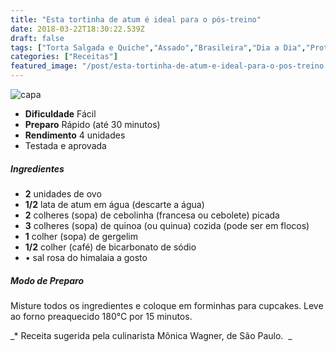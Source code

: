 ```yaml
---
title: "Esta tortinha de atum é ideal para o pós-treino"
date: 2018-03-22T18:30:22.539Z
draft: false
tags: ["Torta Salgada e Quiche","Assado","Brasileira","Dia a Dia","Proteínas","Tortas doces e salgadas"]
categories: ["Receitas"]
featured_image: "/post/esta-tortinha-de-atum-e-ideal-para-o-pos-treino.a650681.jpg"
---
```


![capa](/post/esta-tortinha-de-atum-e-ideal-para-o-pos-treino.a650681.jpg)

*   **Dificuldade** Fácil
*   **Preparo** Rápido (até 30 minutos)
*   **Rendimento** 4 unidades
*   Testada e aprovada
    

##### Ingredientes

*   **2** unidades de ovo
*   **1/2** lata de atum em água (descarte a água)
*   **2** colheres (sopa) de cebolinha (francesa ou cebolete) picada
*   **3** colheres (sopa) de quinoa (ou quinua) cozida (pode ser em flocos)
*   **1** colher (sopa) de gergelim
*   **1/2** colher (café) de bicarbonato de sódio
*   • sal rosa do himalaia a gosto

##### Modo de Preparo

Misture todos os ingredientes e coloque em forminhas para cupcakes. Leve ao forno preaquecido 180°C por 15 minutos.

_\* Receita sugerida pela culinarista Mônica Wagner, de São Paulo.  _
